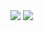 <img src="https://github-readme-stats.vercel.app/api?username=ryuk104&show_icons=true&theme=onedark" />

<img src="https://github-readme-stats.vercel.app/api/top-langs/?username=ryuk104&langs_count=10&theme=radical" />